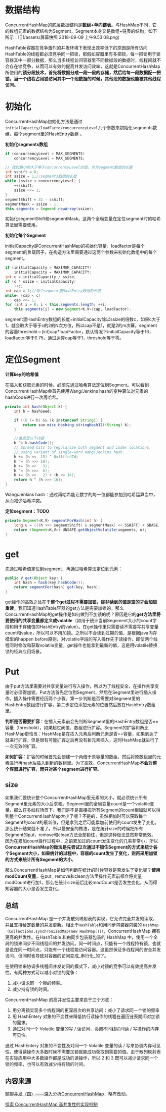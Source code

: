 # 数据结构

ConcurrentHashMap的底层数据结构是**数组+单向链表**。与HashMap不同，它的数组元素的数据结构为Segment，Segment本身又是数组+链表的结构，如下所示：![](/assets/屏幕快照 2018-09-09 上午9.53.08.png)

HashTable容器在竞争激烈的并发环境下表现出效率低下的原因是所有访问HashTable的线程都必须竞争同一把锁，那假如容器里有多把锁，每一把锁用于锁容器其中一部分数据，那么当多线程访问容器里不同数据段的数据时，线程间就不会存在锁竞争，从而可以有效的提高并发访问效率，这就是ConcurrentHashMap所使用的**锁分段技术，首先将数据分成一段一段的存储，然后给每一段数据配一把锁，当一个线程占用锁访问其中一个段数据的时候，其他段的数据也能被其他线程访问。**

# 初始化

ConcurrentHashMap初始化方法是通过`initialCapacity/loadFacto/concurrencyLevel`几个参数来初始化segments数组，每个segment里的HashEntry数组 。

**初始化segments数组**

```java
if (concurrencyLevel > MAX_SEGMENTS)
    concurrencyLevel = MAX_SEGMENTS;

// 找到最小的大于等于concurrencyLevel的值，作为Segment数组的长度
int sshift = 0;
int ssize = 1;//segments数组的长度
while (ssize < concurrencyLevel) {
    ++sshift;
    ssize <<= 1;
}
segmentShift = 32 - sshift;
segmentMask = ssize - 1;
this.segments = Segment.newArray(ssize);
```

初始化segmentShift和segmentMask。这两个全局变量在定位segment时的哈希算法里需要使用。

**初始化每个Segment**

initialCapacity是ConcurrentHashMap的初始化容量，loadfactor是每个segment的负载因子，在构造方法里需要通过这两个参数来初始化数组中的每个segment。

```java
if (initialCapacity > MAXIMUM_CAPACITY)
    initialCapacity = MAXIMUM_CAPACITY;
int c = initialCapacity / ssize;
if (c * ssize < initialCapacity)
    ++c;
int cap = 1;//每个segment里HashEntry数组的长度
while< (cap < c)
    cap <<= 1;
for (int i = 0; i < this.segments.length; ++i)
    this.segments[i] = new Segment<K,V>(cap, loadFactor);
```

segment里HashEntry数组的长度=initialCapacity除以ssize的倍数c，如果c大于1，就会取大于等于c的2的N次方值，所以cap不是1，就是2的m次幂。segment的容量threshold＝\(int\)cap\*loadFactor，默认情况下initialCapacity等于16，loadfactor等于0.75，通过运算cap等于1，threshold等于零。

# 定位Segment

**计算key的哈希值**

在插入和获取元素的时候，必须先通过哈希算法定位到Segment。可以看到ConcurrentHashMap会首先使用Wang/Jenkins hash的变种算法对元素的hashCode进行一次再哈希。

```java
private int hash(Object k) {
    int h = hashSeed;

    if ((0 != h) && (k instanceof String)) {
        return sun.misc.Hashing.stringHash32((String) k);
    }

    //重点是以下内容
    h ^= k.hashCode();
    // Spread bits to regularize both segment and index locations,
    // using variant of single-word Wang/Jenkins hash.
    h += (h <<  15) ^ 0xffffcd7d;
    h ^= (h >>> 10);
    h += (h <<   3);
    h ^= (h >>>  6);
    h += (h <<   2) + (h << 14);
    return h ^ (h >>> 16);
}
```

Wang/Jenkins hash：通过再哈希能让数字的每一位都能参加到哈希运算当中，从而减少哈希冲突。

**定位segment：TODO**

```java
private Segment<K,V> segmentForHash(int h) {
    long u = (((h >>> segmentShift) & segmentMask) << SSHIFT) + SBASE;
    return (Segment<K,V>) UNSAFE.getObjectVolatile(segments, u);
}
```

# get

先通过哈希值定位到segment，再通过哈希算法定位到元素：

```java
public V get(Object key) {
    int hash = hash(key.hashCode());
    return segmentFor(hash).get(key, hash);
}
```

get操作的高效之处在于**整个get过程不需要加锁，除非读到的值是空的才会加锁重读**，我们知道HashTable容器的get方法是需要加锁的，那么ConcurrentHashMap的get操作是如何做到不加锁的呢？原因是它的**get方法里将要使用的共享变量都定义成volatile**（如用于统计当前Segement大小的count字段和用于存储值的HashEntry的value）。在get操作里只需要读不需要写共享变量count和value，所以可以不用加锁。之所以不会读到过期的值，是根据java内存模型的happen before原则，对volatile字段的写入操作先于读操作，即使两个线程同时修改和获取volatile变量，get操作也能拿到最新的值，这是用volatile替换锁的经典应用场景。

# Put

由于put方法里需要对共享变量进行写入操作，所以为了线程安全，在操作共享变量时必须得加锁。Put方法首先定位到Segment，然后在Segment里进行插入操作。插入操作需要经历两个步骤，第一步判断是否需要对Segment里的HashEntry数组进行扩容，第二步定位添加元素的位置然后放在HashEntry数组里。

**判断是否需要扩容**：在插入元素前会先判断Segment里的HashEntry数组是否==容量（threshold），如果超过阀值，数组进行扩容。Segment的扩容判断比HashMap更恰当：HashMap是在插入元素后判断元素是否==容量，如果到达了就进行扩容，但是很有可能扩容之后再没有新元素插入，这时HashMap就进行了一次无效的扩容。

**如何扩容**：扩容的时候首先会创建一个两倍于原容量的数组，然后将原数组里的元素进行再hash后插入到新的数组里。为了高效，ConcurrentHashMap**不会对整个容器进行扩容，而只对某个segment进行扩容**。

## size

如果我们要统计整个ConcurrentHashMap里元素的大小，就必须统计所有Segment里元素的大小后求和。Segment里的全局变量count是一个volatile变量，那么在多线程场景下，我们是不是直接把所有Segment的count相加就可以得到整个ConcurrentHashMap大小了呢？不是的，虽然相加时可以获取每个Segment的count的最新值，但是拿到之后可能累加前使用的count发生了变化，那么统计结果就不准了。所以最安全的做法，是在统计size的时候把所有Segment的put，remove和clean方法全部锁住，但是这种做法显然非常低效。 因为在累加count操作过程中，之前累加过的count发生变化的几率非常小，所以**ConcurrentHashMap的做法是先尝试2次通过不锁住Segment的方式来统计各个Segment大小，如果统计的过程中，容器的count发生了变化，则再采用加锁的方式来统计所有Segment的大小**。

那么ConcurrentHashMap是如何判断在统计的时候容器是否发生了变化呢？**使用modCount变量**，在put , remove和clean方法里操作元素前都会将变量modCount进行加1，那么在统计size前后比较modCount是否发生变化，从而得知容器的大小是否发生变化。

## 总结

ConcurrentHashMap 是一个并发散列映射表的实现，它允许完全并发的读取，并且支持给定数量的并发更新。相比于`HashTable`和用同步包装器包装的 `HashMap（Collections.synchronizedMap(new HashMap())）`，ConcurrentHashMap 拥有更高的并发性。在HashTable 和由同步包装器包装的 HashMap 中，使用一个全局的锁来同步不同线程间的并发访问。同一时间点，只能有一个线程持有锁，也就是说在同一时间点，只能有一个线程能访问容器。这虽然保证多线程间的安全并发访问，但同时也导致对容器的访问变成_串行化_的了。

在使用锁来协调多线程间并发访问的模式下，减小对锁的竞争可以有效提高并发性。有两种方式可以减小对锁的竞争：

1. 减小请求同一个锁的频率。
2. 减少持有锁的时间。

ConcurrentHashMap 的高并发性主要来自于三个方面：

1. 用分离锁实现多个线程间的更深层次的共享访问：减小了请求同一个锁的频率
2. 用 HashEntery 对象的不变性来降低执行读操作的线程在遍历链表期间对加锁的需求。
3. 通过对同一个 Volatile 变量的写 / 读访问，协调不同线程间读 / 写操作的内存可见性。

通过 HashEntery 对象的不变性及对同一个 Volatile 变量的读 / 写来协调内存可见性，使得读操作大多数时候不需要加锁就能成功获取到需要的值。由于散列映射表在实际应用中大多数操作都是成功的读操作，所以 2 和 3 既可以减少请求同一个锁的频率，也可以有效减少持有锁的时间。



## 内容来源

[聊聊并发（四）——深入分析ConcurrentHashMap](http://www.infoq.com/cn/articles/ConcurrentHashMap)，略有改动。

[探索 ConcurrentHashMap 高并发性的实现机制](https://www.ibm.com/developerworks/cn/java/java-lo-concurrenthashmap/)





